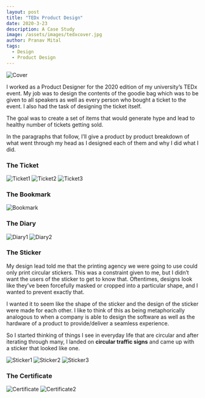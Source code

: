 ```yaml
---
layout: post
title: "TEDx Product Design"
date: 2020-3-23
description: A Case Study
image: /assets/images/tedxcover.jpg
author: Pranav Mital
tags: 
  - Design
  - Product Design
---
```

![Cover](/assets/images/tedxcover.jpg)

I worked as a Product Designer for the 2020 edition of my university’s TEDx event. My job was to design the contents of the goodie bag which was to be given to all speakers as well as every person who bought a ticket to the event. I also had the task of designing the ticket itself.   

The goal was to create a set of items that would generate hype and lead to healthy number of tickets getting sold.

In the paragraphs that follow, I’ll give a product by product breakdown of what went through my head as I designed each of them and why I did what I did.  

### The Ticket 
![Ticket1](/assets/images/tedx1.jpg)
![Ticket2](/assets/images/tedx2.jpg)
![Ticket3](/assets/images/tedx3.jpg)

### The Bookmark
![Bookmark](/assets/images/tedx4.jpg)

### The Diary
![Diary1](/assets/images/tedx5.jpg)
![Diary2](/assets/images/tedx6.jpg)

### The Sticker
My design lead told me that the printing agency we were going to use could only print circular stickers. This was a constraint given to me, but I didn’t want the users of the sticker to get to know that. Oftentimes, designs look like they’ve been forcefully masked or cropped into a particular shape, and I wanted to prevent exactly that. 

I wanted it to seem like the shape of the sticker and the design of the sticker were made for each other. I like to think of this as being metaphorically analogous to when a company is able to design the software as well as the hardware of a product to provide/deliver a seamless experience. 

So I started thinking of things I see in everyday life that are circular and after iterating through many, I landed on **circular traffic signs** and came up with a sticker that looked like one.  

![Sticker1](/assets/images/tedx7.jpg)
![Sticker2](/assets/images/tedx8.jpg)
![Sticker3](/assets/images/tedx9.jpg)

### The Certificate
![Certificate](/assets/images/tedx10.jpg)
![Certificate2](/assets/images/tedx11.jpg)
